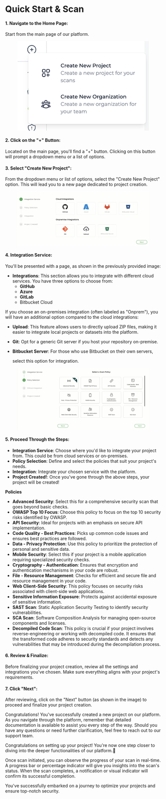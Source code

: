 # Quick Start & Scan

#### **1. Navigate to the Home Page:**

Start from the main page of our platform.

<figure><img src="../.gitbook/assets/image (15).png" alt=""><figcaption></figcaption></figure>

#### **2. Click on the "+" Button:**

Located on the main page, you'll find a "+" button. Clicking on this button will prompt a dropdown menu or a list of options.

#### **3. Select "Create New Project":**

From the dropdown menu or list of options, select the "Create New Project" option. This will lead you to a new page dedicated to project creation.

<figure><img src="../.gitbook/assets/image (1) (1).png" alt=""><figcaption></figcaption></figure>

#### **4. Integration Service:**

You'll be presented with a page, as shown in the previously provided image:

* **Integrations**: This section allows you to integrate with different cloud services. You have three options to choose from:
  * **GitHub**
  * **Azure**
  * **GitLab**&#x20;
  * Bitbucket Cloud

If you choose an on-premises integration (often labeled as "Onprem"), you will have an additional option compared to the cloud integrations:

* **Upload**: This feature allows users to directly upload ZIP files, making it easier to integrate local projects or datasets into the platform.
* **Git**: Opt for a generic Git server if you host your repository on-premise.
*   **Bitbucket Server**: For those who use Bitbucket on their own servers,

    select this option for integration.

<figure><img src="../.gitbook/assets/image (2) (1).png" alt=""><figcaption></figcaption></figure>

#### 5. Proceed Through the Steps:

* **Integration Service**: Choose where you'd like to integrate your project from. This could be from cloud services or on-premises.
* **Policy Selection**: Define and select the policies that suit your project's needs.
* **Integration**: Integrate your chosen service with the platform.
* **Project Created!**: Once you've gone through the above steps, your project will be created!

**Policies**

* **Advanced Security**: Select this for a comprehensive security scan that goes beyond basic checks.
* **OWASP Top 10 Focus**: Choose this policy to focus on the top 10 security risks identified by OWASP.
* **API Security**: Ideal for projects with an emphasis on secure API implementation.
* **Code Quality - Best Practices**: Picks up common code issues and ensures best practices are followed.
* **Data - Privacy Protection**: Use this policy to prioritize the protection of personal and sensitive data.
* **Mobile Security**: Select this if your project is a mobile application requiring specialized security checks.
* **Cryptography - Authentication**: Ensures that encryption and authentication mechanisms in your code are robust.
* **File - Resource Management**: Checks for efficient and secure file and resource management in your code.
* **Web Client-Side Security**: This policy focuses on security risks associated with client-side web applications.
* **Sensitive Information Exposure**: Protects against accidental exposure of sensitive information.
* **SAST Scan**: Static Application Security Testing to identify security vulnerabilities.
* **SCA Scan**: Software Composition Analysis for managing open-source components and licenses.
* **Decompiled Code Scan**: This policy is crucial if your project involves reverse-engineering or working with decompiled code. It ensures that the transformed code adheres to security standards and detects any vulnerabilities that may be introduced during the decompilation process.

#### 6. Review & Finalize:

Before finalizing your project creation, review all the settings and integrations you've chosen. Make sure everything aligns with your project's requirements.

#### 7. Click "Next":

After reviewing, click on the "Next" button (as shown in the image) to proceed and finalize your project creation.

Congratulations! You've successfully created a new project on our platform. As you navigate through the platform, remember that detailed documentation is available to assist you every step of the way. Should you have any questions or need further clarification, feel free to reach out to our support team.

Congratulations on setting up your project! You're now one step closer to diving into the deeper functionalities of our platform.🚀

Once scan initiated, you can observe the progress of your scan in real-time. A progress bar or percentage indicator will give you insights into the scan's status. When the scan completes, a notification or visual indicator will confirm its successful completion.

You've successfully embarked on a journey to optimize your projects and ensure top-notch security.
